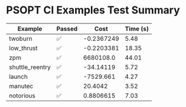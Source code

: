 # PSOPT CI Examples Test Summary

| Example | Passed | Cost | Time (s) |
|---|---|---|---|
| twoburn | ✅ | -0.2367249 | 5.48 |
| low_thrust | ✅ | -0.2203381 | 18.35 |
| zpm | ✅ | 6680108.0 | 44.01 |
| shuttle_reentry | ✅ | -34.14119 | 5.72 |
| launch | ✅ | -7529.661 | 4.27 |
| manutec | ✅ | 20.4042 | 3.52 |
| notorious | ✅ | 0.8806615 | 7.03 |